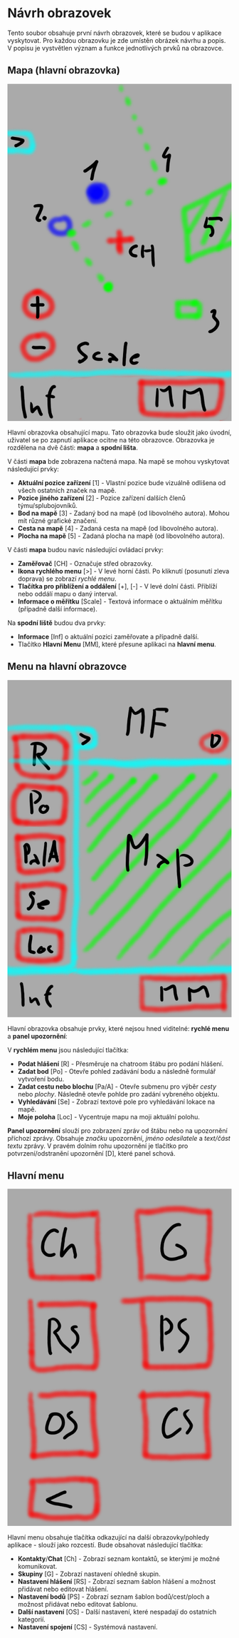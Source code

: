 # Návrh obrazovek
Tento soubor obsahuje první návrh obrazovek, které se budou v aplikace vyskytovat. Pro každou obrazovku je zde umístěn obrázek návrhu a popis. V popisu je vystvětlen význam a funkce jednotlivých prvků na obrazovce.

## Mapa (hlavní obrazovka)
![Hlavní obrazovka](./img/map_screen.png)

Hlavní obrazovka obsahující mapu. Tato obrazovka bude sloužit jako úvodní, uživatel se po zapnutí aplikace ocitne na této obrazovce. Obrazovka je rozdělena na dvě části: __mapa__ a __spodní lišta__.

V části __mapa__ bde zobrazena načtená mapa. Na mapě se mohou vyskytovat následující prvky:
- __Aktuální pozice zařízení__ [1] - Vlastní pozice bude vizuálně odlišena od všech ostatních značek na mapě.
- __Pozice jiného zařízení__ [2] - Pozice zařízení dalších členů týmu/splubojovníků.
- __Bod na mapě__ [3] - Zadaný bod na mapě (od libovolného autora). Mohou mít různé grafické značení.
- __Cesta na mapě__ [4] - Zadaná cesta na mapě (od libovolného autora).
- __Plocha na mapě__ [5] - Zadaná plocha na mapě (od libovolného autora).

V části __mapa__ budou navíc následující ovládací prvky:
- __Zaměřovač__ [CH] - Označuje střed obrazovky.
- __Ikona rychlého menu__ [>] - V levé horní části. Po kliknutí (posunutí zleva doprava) se zobrazí _rychlé menu_. 
- __Tlačítka pro přiblížení a oddálení__ [+], [-] - V levé dolní části. Přiblíží nebo oddálí mapu o daný interval.
- __Informace o měřítku__ [Scale] - Textová informace o aktuálním měřítku (případně další informace).

Na __spodní liště__ budou dva prvky:
- __Informace__ [Inf] o aktuální pozici zaměřovate a případně další.
- Tlačítko __Hlavní Menu__ [MM], které přesune aplikaci na __hlavní menu__.

## Menu na hlavní obrazovce
![Menu na mapě](./img/main_screen.png)

Hlavní obrazovka obsahuje prvky, které nejsou hned viditelné: __rychlé menu__ a __panel upozornění__:

V __rychlém menu__ jsou následující tlačítka:
- __Podat hlášení__ [R] - Přesměruje na chatroom štábu pro podání hlášení.
- __Zadat bod__ [Po] - Otevře pohled zadávání bodu a následně formulář vytvoření bodu.
- __Zadat cestu nebo blochu__ [Pa/A] - Otevře submenu pro výběr _cesty_ nebo _plochy_. Následně otevře pohlde pro zadání vybreného objektu.
- __Vyhledávání__ [Se] - Zobrazí textové pole pro vyhledávání lokace na mapě.
- __Moje poloha__ [Loc] - Vycentruje mapu na moji aktuální polohu.

__Panel upozornění__ slouží pro zobrazení zpráv od štábu nebo na upozornění příchozí zprávy. Obsahuje _značku_ upozornění, _jméno odesílatele_ a _text/část textu_ zprávy. V pravém dolním rohu upozornění je tlačítko pro potvrzení/odstranění upozornění [D], které panel schová.

## Hlavní menu
![Hlavní menu](./img/main_menu_screen.png)

Hlavní menu obsahuje tlačítka odkazující na další obrazovky/pohledy aplikace - slouží jako rozcestí. Bude obsahovat následující tlačítka:
- __Kontakty__/__Chat__ [Ch] - Zobrazí seznam kontaktů, se kterými je možné komunikovat.
- __Skupiny__ [G] - Zobrazí nastavení ohledně skupin.
- __Nastavení hlášení__ [RS] - Zobrazí seznam šablon hlášení a možnost přidávat nebo editovat hlášení.
- __Nastavení bodů__ [PS] - Zobrazí seznam šablon bodů/cest/ploch a možnost přidávat nebo editovat šablonu.
- __Další nastavení__ [OS] - Další nastavení, které nespadají do ostatních kategorií.
- __Nastavení spojení__ [CS] - Systémová nastavení.
